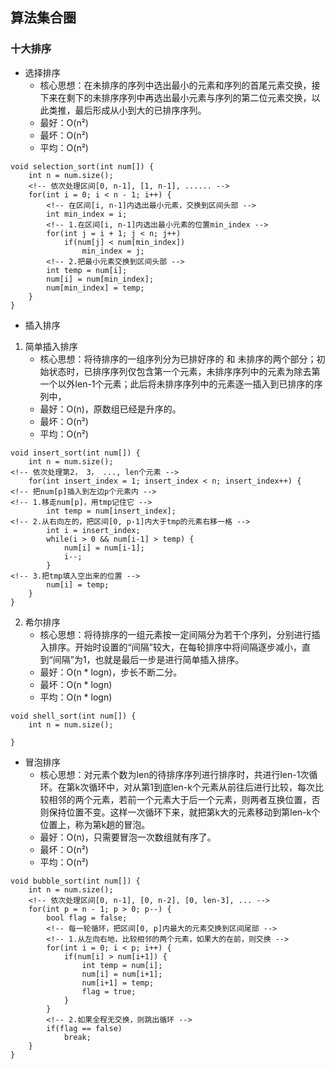 ## 算法集合圈
### 十大排序
- 选择排序
    - 核心思想：在未排序的序列中选出最小的元素和序列的首尾元素交换，接下来在剩下的未排序序列中再选出最小元素与序列的第二位元素交换，以此类推，最后形成从小到大的已排序序列。
    - 最好：O(n²)
    - 最坏：O(n²)
    - 平均：O(n²)
```
void selection_sort(int num[]) {
    int n = num.size();
    <!-- 依次处理区间[0, n-1], [1, n-1], ...... -->
    for(int i = 0; i < n - 1; i++) {
        <!-- 在区间[i, n-1]内选出最小元素，交换到区间头部 -->
        int min_index = i;
        <!-- 1.在区间[i, n-1]内选出最小元素的位置min_index -->
        for(int j = i + 1; j < n; j++)
            if(num[j] < num[min_index])
                min_index = j;
        <!-- 2.把最小元素交换到区间头部 -->
        int temp = num[i];
        num[i] = num[min_index];
        num[min_index] = temp;
    }
}
```
- 插入排序
1. 简单插入排序
    - 核心思想：将待排序的一组序列分为已排好序的 和 未排序的两个部分；初始状态时，已排序序列仅包含第一个元素，未排序序列中的元素为除去第一个以外len-1个元素；此后将未排序序列中的元素逐一插入到已排序的序列中，
    - 最好：O(n)，原数组已经是升序的。
    - 最坏：O(n²)
    - 平均：O(n²)
```
void insert_sort(int num[]) {
    int n = num.size();
<!-- 依次处理第2， 3， ..., len个元素 -->
    for(int insert_index = 1; insert_index < n; insert_index++) {
<!-- 把num[p]插入到左边p个元素内 -->
<!-- 1.移走num[p]，用tmp记住它 -->
        int temp = num[insert_index];
<!-- 2.从右向左的，把区间[0, p-1]内大于tmp的元素右移一格 -->
        int i = insert_index;
        while(i > 0 && num[i-1] > temp) {
            num[i] = num[i-1];
            i--;
        }
<!-- 3.把tmp填入空出来的位置 -->
        num[i] = temp;
    }
}
``````
2. 希尔排序
    - 核心思想：将待排序的一组元素按一定间隔分为若干个序列，分别进行插入排序。开始时设置的“间隔”较大，在每轮排序中将间隔逐步减小，直到“间隔”为1，也就是最后一步是进行简单插入排序。
    - 最好：O(n * logn)，步长不断二分。
    - 最坏：O(n * logn)
    - 平均：O(n * logn)
```
void shell_sort(int num[]) {
    int n = num.size();
    
}
```
- 冒泡排序
    - 核心思想：对元素个数为len的待排序序列进行排序时，共进行len-1次循环。在第k次循环中，对从第1到底len-k个元素从前往后进行比较，每次比较相邻的两个元素，若前一个元素大于后一个元素，则两者互换位置，否则保持位置不变。这样一次循环下来，就把第k大的元素移动到第len-k个位置上，称为第k趟的冒泡。
    - 最好：O(n)，只需要冒泡一次数组就有序了。
    - 最坏：O(n²)
    - 平均：O(n²)
```
void bubble_sort(int num[]) {
    int n = num.size();
    <!-- 依次处理区间[0, n-1], [0, n-2], [0, len-3], ... -->
    for(int p = n - 1; p > 0; p--) {
        bool flag = false;
        <!-- 每一轮循环，把区间[0, p]内最大的元素交换到区间尾部 -->
        <!-- 1.从左向右地，比较相邻的两个元素，如果大的在前，则交换 -->
        for(int i = 0; i < p; i++) {
            if(num[i] > num[i+1]) {
                int temp = num[i];
                num[i] = num[i+1];
                num[i+1] = temp;
                flag = true;
            }
        }
        <!-- 2.如果全程无交换，则跳出循环 -->
        if(flag == false)
            break;
    }
}
```